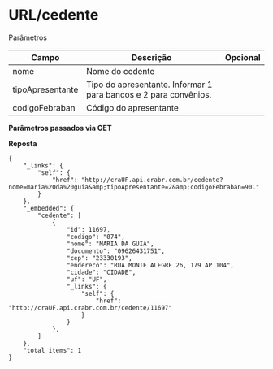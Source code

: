 # URL/cedente

Parâmetros

| **Campo**        | **Descrição**                                                    | **Opcional** |
| ---------------- | ---------------------------------------------------------------- | ------------ |
| nome             | Nome do cedente                                                  |              |
| tipoApresentante | Tipo do apresentante. Informar 1 para bancos e 2 para convênios. |              |
| codigoFebraban   | Código do apresentante                                           |              |

**Parâmetros passados via GET**

**Reposta**

```
{
    "_links": {
        "self": {
            "href": "http://craUF.api.crabr.com.br/cedente?nome=maria%20da%20guia&amp;tipoApresentante=2&amp;codigoFebraban=90L"
        }
    },
    "_embedded": {
        "cedente": [
            {
                "id": 11697,
                "codigo": "074",
                "nome": "MARIA DA GUIA",
                "documento": "09626431751",
                "cep": "23330193",
                "endereco": "RUA MONTE ALEGRE 26, 179 AP 104",
                "cidade": "CIDADE",
                "uf": "UF",
                "_links": {
                    "self": {
                        "href": "http://craUF.api.crabr.com.br/cedente/11697"
                    }
                }
            },
        ]
    },
    "total_items": 1
}
```
